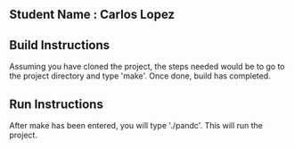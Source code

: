 
## Student Name : Carlos Lopez

## Build Instructions
Assuming you have cloned the project, the steps needed would be to go to the project directory and type 'make'. Once done, build has completed.

## Run Instructions
After make has been entered, you will type './pandc'. This will run the project.
